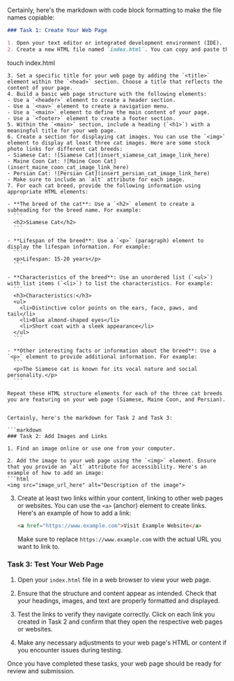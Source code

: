 Certainly, here's the markdown with code block formatting to make the file names copiable:

```markdown
### Task 1: Create Your Web Page

1. Open your text editor or integrated development environment (IDE).
2. Create a new HTML file named `index.html`. You can copy and paste the following command into your terminal to create the file:
   ```
   touch index.html
   ```
3. Set a specific title for your web page by adding the `<title>` element within the `<head>` section. Choose a title that reflects the content of your page.
4. Build a basic web page structure with the following elements:
   - Use a `<header>` element to create a header section.
   - Use a `<nav>` element to create a navigation menu.
   - Use a `<main>` element to define the main content of your page.
   - Use a `<footer>` element to create a footer section.
5. Within the `<main>` section, include a heading (`<h1>`) with a meaningful title for your web page.
6. Create a section for displaying cat images. You can use the `<img>` element to display at least three cat images. Here are some stock photo links for different cat breeds:
   - Siamese Cat: ![Siamese Cat](insert_siamese_cat_image_link_here)
   - Maine Coon Cat: ![Maine Coon Cat](insert_maine_coon_cat_image_link_here)
   - Persian Cat: ![Persian Cat](insert_persian_cat_image_link_here)
   - Make sure to include an `alt` attribute for each image.
7. For each cat breed, provide the following information using appropriate HTML elements:

   - **The breed of the cat**: Use a `<h2>` element to create a subheading for the breed name. For example:
     ```
     <h2>Siamese Cat</h2>
     ```
   
   - **Lifespan of the breed**: Use a `<p>` (paragraph) element to display the lifespan information. For example:
     ```
     <p>Lifespan: 15-20 years</p>
     ```

   - **Characteristics of the breed**: Use an unordered list (`<ul>`) with list items (`<li>`) to list the characteristics. For example:
     ```
     <h3>Characteristics:</h3>
     <ul>
       <li>Distinctive color points on the ears, face, paws, and tail</li>
       <li>Blue almond-shaped eyes</li>
       <li>Short coat with a sleek appearance</li>
     </ul>
     ```

   - **Other interesting facts or information about the breed**: Use a `<p>` element to provide additional information. For example:
     ```
     <p>The Siamese cat is known for its vocal nature and social personality.</p>
     ```

Repeat these HTML structure elements for each of the three cat breeds you are featuring on your web page (Siamese, Maine Coon, and Persian).


Certainly, here's the markdown for Task 2 and Task 3:

```markdown
### Task 2: Add Images and Links

1. Find an image online or use one from your computer.

2. Add the image to your web page using the `<img>` element. Ensure that you provide an `alt` attribute for accessibility. Here's an example of how to add an image:
   ```html
   <img src="image_url_here" alt="Description of the image">
   ```

3. Create at least two links within your content, linking to other web pages or websites. You can use the `<a>` (anchor) element to create links. Here's an example of how to add a link:
   ```html
   <a href="https://www.example.com">Visit Example Website</a>
   ```
   Make sure to replace `https://www.example.com` with the actual URL you want to link to.

### Task 3: Test Your Web Page

1. Open your `index.html` file in a web browser to view your web page.

2. Ensure that the structure and content appear as intended. Check that your headings, images, and text are properly formatted and displayed.

3. Test the links to verify they navigate correctly. Click on each link you created in Task 2 and confirm that they open the respective web pages or websites.

4. Make any necessary adjustments to your web page's HTML or content if you encounter issues during testing.

Once you have completed these tasks, your web page should be ready for review and submission.
```
